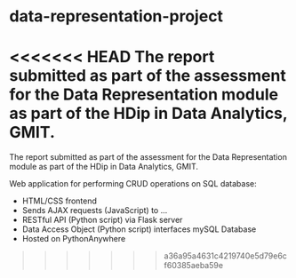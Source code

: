 # data-representation-project
<<<<<<< HEAD
The report submitted as part of the assessment for the Data Representation module as part of the HDip in Data Analytics, GMIT.
=======
The report submitted as part of the assessment for the Data Representation module as part of the HDip in Data Analytics, GMIT. 

Web application for performing CRUD operations on SQL database:

- HTML/CSS frontend<br>
- Sends AJAX requests (JavaScript) to ... <br>
- RESTful API (Python script) via Flask server <br>
- Data Access Object (Python script) interfaces mySQL Database
- Hosted on PythonAnywhere <br>
>>>>>>> a36a95a4631c4219740e5d79e6cf60385aeba59e
